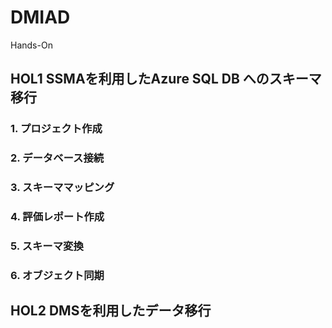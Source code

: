# DMIAD
Hands-On

## HOL1 SSMAを利用したAzure SQL DB へのスキーマ移行

### 1. プロジェクト作成


### 2. データベース接続
### 3. スキーママッピング
### 4. 評価レポート作成
### 5. スキーマ変換
### 6. オブジェクト同期




## HOL2 DMSを利用したデータ移行
